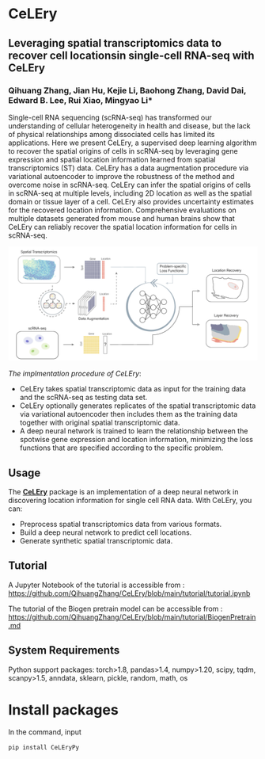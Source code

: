 # CeLEry
## Leveraging  spatial  transcriptomics  data  to  recover cell  locationsin  single-cell RNA-seq with CeLEry

### Qihuang Zhang, Jian Hu, Kejie Li, Baohong Zhang, David Dai, Edward B. Lee, Rui Xiao, Mingyao Li*

Single-cell RNA sequencing (scRNA-seq) has transformed our understanding of cellular heterogeneity in health and disease, but the lack of physical relationships among dissociated cells has limited its applications. Here we present CeLEry, a supervised deep learning algorithm to recover the spatial origins of cells in scRNA-seq by leveraging gene expression and spatial location information learned from spatial transcriptomics (ST) data. CeLEry has a data augmentation procedure via variational autoencoder to improve the robustness of the method and overcome noise in scRNA-seq. CeLEry can infer the spatial origins of cells in scRNA-seq at multiple levels, including 2D location as well as the spatial domain or tissue layer of a cell. CeLEry also provides uncertainty estimates for the recovered location information. Comprehensive evaluations on multiple datasets generated from mouse and human brains show that CeLEry can reliably recover the spatial location information for cells in scRNA-seq.

![CeLEry workflow](docs/asserts/images/workflow.png)

*The implmentation procedure of CeLEry*:
- CeLEry takes spatial transcriptomic data as input for the training data and the scRNA-seq as testing data set. 
- CeLEry optionally generates replicates of the spatial transcriptomic data via variational autoencoder then includes them as the training data together with original spatial transcriptomic data. 
- A deep neural network is trained to learn the relationship between the spotwise gene expression and location information, minimizing the loss functions that are specified according to the specific problem. 



## Usage

The [**CeLEry**](https://github.com/QihuangZhang/CeLEry) package is an implementation of a deep neural network in discovering location information for single cell RNA data. With CeLEry, you can:

- Preprocess spatial transcriptomics data from various formats.
- Build a deep neural network to predict cell locations.
- Generate synthetic spatial transcriptomic data.



## Tutorial


A Jupyter Notebook of the tutorial is accessible from : 
<br>
https://github.com/QihuangZhang/CeLEry/blob/main/tutorial/tutorial.ipynb
<br>


The tutorial of the Biogen pretrain model can be accessible from : 
<br>
https://github.com/QihuangZhang/CeLEry/blob/main/tutorial/BiogenPretrain.md
<br>

## System Requirements
Python support packages: torch>1.8, pandas>1.4, numpy>1.20, scipy, tqdm, scanpy>1.5, anndata, sklearn, pickle, random, math, os


# Install packages
In the command, input
```
pip install CeLEryPy
```
